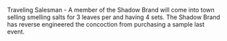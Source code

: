 Traveling Salesman - A member of the Shadow Brand will come into town selling smelling salts for 3 leaves per and having 4 sets.  The Shadow Brand has reverse engineered the concoction from purchasing a sample last event.


